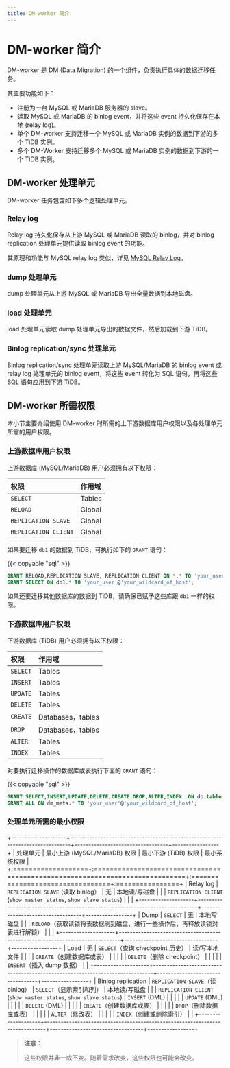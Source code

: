 ```yaml
---
title: DM-worker 简介
---
```


# DM-worker 简介

DM-worker 是 DM (Data Migration) 的一个组件，负责执行具体的数据迁移任务。

其主要功能如下：

- 注册为一台 MySQL 或 MariaDB 服务器的 slave。
- 读取 MySQL 或 MariaDB 的 binlog event，并将这些 event 持久化保存在本地 (relay log)。
- 单个 DM-worker 支持迁移一个 MySQL 或 MariaDB 实例的数据到下游的多个 TiDB 实例。
- 多个 DM-Worker 支持迁移多个 MySQL 或 MariaDB 实例的数据到下游的一个 TiDB 实例。

## DM-worker 处理单元

DM-worker 任务包含如下多个逻辑处理单元。

### Relay log

Relay log 持久化保存从上游 MySQL 或 MariaDB 读取的 binlog，并对 binlog replication 处理单元提供读取 binlog event 的功能。

其原理和功能与 MySQL relay log 类似，详见 [MySQL Relay Log](https://dev.mysql.com/doc/refman/5.7/en/replica-logs-relaylog.html)。

### dump 处理单元

dump 处理单元从上游 MySQL 或 MariaDB 导出全量数据到本地磁盘。

### load 处理单元

load 处理单元读取 dump 处理单元导出的数据文件，然后加载到下游 TiDB。

### Binlog replication/sync 处理单元

Binlog replication/sync 处理单元读取上游 MySQL/MariaDB 的 binlog event 或 relay log 处理单元的 binlog event，将这些 event 转化为 SQL 语句，再将这些 SQL 语句应用到下游 TiDB。

## DM-worker 所需权限

本小节主要介绍使用 DM-worker 时所需的上下游数据库用户权限以及各处理单元所需的用户权限。

### 上游数据库用户权限

上游数据库 (MySQL/MariaDB) 用户必须拥有以下权限：

| 权限 | 作用域 |
|:----|:----|
| `SELECT` | Tables |
| `RELOAD` | Global |
| `REPLICATION SLAVE` | Global |
| `REPLICATION CLIENT` | Global |

如果要迁移 `db1` 的数据到 TiDB，可执行如下的 `GRANT` 语句：

{{< copyable "sql" >}}

```sql
GRANT RELOAD,REPLICATION SLAVE, REPLICATION CLIENT ON *.* TO 'your_user'@'your_wildcard_of_host'
GRANT SELECT ON db1.* TO 'your_user'@'your_wildcard_of_host';
```

如果还要迁移其他数据库的数据到 TiDB，请确保已赋予这些库跟 `db1` 一样的权限。

### 下游数据库用户权限

下游数据库 (TiDB) 用户必须拥有以下权限：

| 权限 | 作用域 |
|:----|:----|
| `SELECT` | Tables |
| `INSERT` | Tables |
| `UPDATE` | Tables |
| `DELETE` | Tables |
| `CREATE` | Databases，tables |
| `DROP` | Databases，tables |
| `ALTER` | Tables |
| `INDEX` | Tables |

对要执行迁移操作的数据库或表执行下面的 `GRANT` 语句：

{{< copyable "sql" >}}

```sql
GRANT SELECT,INSERT,UPDATE,DELETE,CREATE,DROP,ALTER,INDEX  ON db.table TO 'your_user'@'your_wildcard_of_host';
GRANT ALL ON dm_meta.* TO 'your_user'@'your_wildcard_of_host';
```

### 处理单元所需的最小权限

+--------------------+------------------------------------------------------------------------------+----------------------------------+-----------------+
| 处理单元           | 最小上游 (MySQL/MariaDB) 权限                                                | 最小下游 (TiDB) 权限             | 最小系统权限    |
+:===================+:=============================================================================+:=================================+:================+
| Relay log          | `REPLICATION SLAVE` (读取 binlog）                                           | 无                               | 本地读/写磁盘   |
|                    | `REPLICATION CLIENT` (`show master status`, `show slave status`)             |                                  |                 |
+--------------------+------------------------------------------------------------------------------+----------------------------------+-----------------+
| Dump               | `SELECT`                                                                     | 无                               | 本地写磁盘      |
|                    | `RELOAD`（获取读锁将表数据刷到磁盘，进行一些操作后，再释放读锁对表进行解锁） |                                  |                 |
+--------------------+------------------------------------------------------------------------------+----------------------------------+-----------------+
| Load               | 无                                                                           | `SELECT`（查询 checkpoint 历史） | 读/写本地文件   |
|                    |                                                                              | `CREATE`（创建数据库或表）       |                 |
|                    |                                                                              | `DELETE`（删除 checkpoint）      |                 |
|                    |                                                                              | `INSERT`（插入 dump 数据）       |                 |
+--------------------+------------------------------------------------------------------------------+----------------------------------+-----------------+
| Binlog replication | `REPLICATION SLAVE`（读 binlog）                                             | `SELECT`（显示索引和列）         | 本地读/写磁盘   |
|                    | `REPLICATION CLIENT` (`show master status`, `show slave status`)             | `INSERT` (DML)                   |                 |
|                    |                                                                              | `UPDATE` (DML)                   |                 |
|                    |                                                                              | `DELETE` (DML)                   |                 |
|                    |                                                                              | `CREATE`（创建数据库或表）       |                 |
|                    |                                                                              | `DROP`（删除数据库或表）         |                 |
|                    |                                                                              | `ALTER`（修改表）                |                 |
|                    |                                                                              | `INDEX`（创建或删除索引）        |                 |
+--------------------+------------------------------------------------------------------------------+----------------------------------+-----------------+

> **注意：**
>
> 这些权限并非一成不变。随着需求改变，这些权限也可能会改变。
